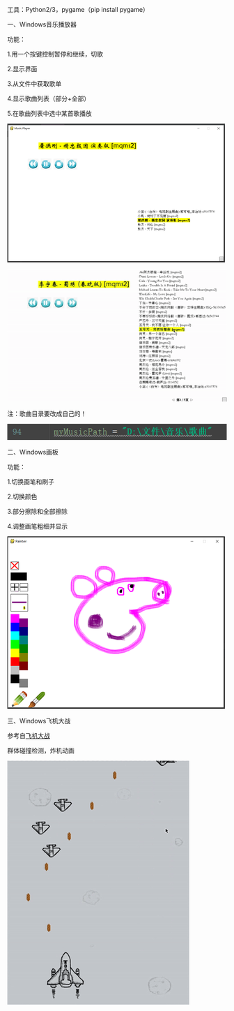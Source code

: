 工具：Python2/3，pygame（pip install pygame）


一、Windows音乐播放器

功能：

1.用一个按键控制暂停和继续，切歌

2.显示界面

3.从文件中获取歌单

4.显示歌曲列表（部分+全部）

5.在歌曲列表中选中某首歌播放

![Interface1](https://github.com/hzhangamaze/Games_pygame/blob/master/show_images/MusicPlayer1.PNG)

![Interface2](https://github.com/hzhangamaze/Games_pygame/blob/master/show_images/MusicPlayer2.gif)

注：歌曲目录要改成自己的！

![code](https://github.com/hzhangamaze/Games_pygame/blob/master/show_images/MusicPlayer3.PNG)







二、Windows画板

功能：

1.切换画笔和刷子

2.切换颜色

3.部分擦除和全部擦除

4.调整画笔粗细并显示

![Interface1](https://github.com/hzhangamaze/Games_pygame/blob/master/show_images/Painter1.PNG)







三、Windows飞机大战

参考自[飞机大战](https://www.cnblogs.com/wuzhanpeng/p/4261015.html)

群体碰撞检测，炸机动画

![Interface1](https://github.com/hzhangamaze/Games_pygame/blob/master/show_images/Plane1.gif)
